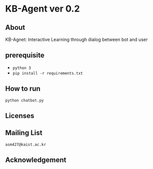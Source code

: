 # KB-Agent ver 0.2

## About

KB-Agnet: Interactive Learning through dialog between bot and user

## prerequisite
* `python 3`
* `pip install -r requirements.txt`


## How to run
```
python chatbot.py
```

## Licenses



## Mailing List
`asm427@kaist.ac.kr`

## Acknowledgement
